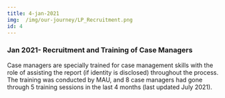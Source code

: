```yaml
---
title: 4-jan-2021
img:  /img/our-journey/LP_Recruitment.png
id: 4
---
```


### Jan 2021- Recruitment and Training of Case Managers
Case managers are specially trained for case management skills with the role of assisting the report (if identity is disclosed) throughout the process. The training was conducted by MAU, and 8 case managers had gone through 5 training sessions in the last 4 months (last updated July 2021). 
